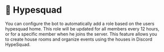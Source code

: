 <!--
Ce programme est régi par la licence CeCILL soumise au droit français et
respectant les principes de diffusion des logiciels libres. Vous pouvez
utiliser, modifier et/ou redistribuer ce programme sous les conditions
de la licence CeCILL diffusée sur le site "http://www.cecill.info".
-->

# 🔰 Hypesquad

You can configure the bot to automatically add a role based on the users hypesquad home. This role will be updated for all members every 12 hours, or for a specific member when he joins the server. This feature allows you to create house rooms and organize events using the houses in Discord HypeSquad.
